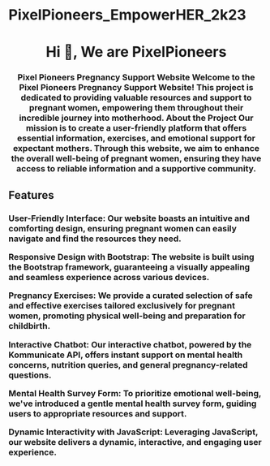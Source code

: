 # PixelPioneers_EmpowerHER_2k23
<h1 align="center">Hi 👋, We are PixelPioneers</h1>
<h3 align="center">Pixel Pioneers Pregnancy Support Website Welcome to the Pixel Pioneers Pregnancy Support Website! This project is dedicated to providing valuable resources and support to pregnant women, empowering them throughout their incredible journey into motherhood. About the Project Our mission is to create a user-friendly platform that offers essential information, exercises, and emotional support for expectant mothers. Through this website, we aim to enhance the overall well-being of pregnant women, ensuring they have access to reliable information and a supportive community. </h3>

<h2 align="left">Features</h2>
<h3 align="left">
User-Friendly Interface: Our website boasts an intuitive and comforting design, ensuring pregnant women can easily navigate and find the resources they need. 

Responsive Design with Bootstrap: The website is built using the Bootstrap framework, guaranteeing a visually appealing and seamless experience across various devices. 

Pregnancy Exercises: We provide a curated selection of safe and effective exercises tailored exclusively for pregnant women, promoting physical well-being and preparation for childbirth. 

Interactive Chatbot: Our interactive chatbot, powered by the Kommunicate API, offers instant support on mental health concerns, nutrition queries, and general pregnancy-related questions. 

Mental Health Survey Form: To prioritize emotional well-being, we've introduced a gentle mental health survey form, guiding users to appropriate resources and support. 

Dynamic Interactivity with JavaScript: Leveraging JavaScript, our website delivers a dynamic, interactive, and engaging user experience.
</h3>

<p align="left">
</p>
